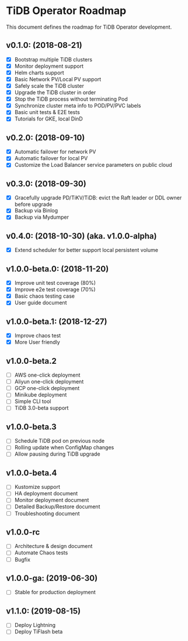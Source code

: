 # TiDB Operator Roadmap

This document defines the roadmap for TiDB Operator development.

## v0.1.0: (2018-08-21)
- [x] Bootstrap multiple TiDB clusters
- [x] Monitor deployment support
- [x] Helm charts support
- [x] Basic Network PV/Local PV support
- [x] Safely scale the TiDB cluster
- [x] Upgrade the TiDB cluster in order
- [x] Stop the TiDB process without terminating Pod
- [x] Synchronize cluster meta info to POD/PV/PVC labels
- [x] Basic unit tests & E2E tests
- [x] Tutorials for GKE, local DinD

## v0.2.0: (2018-09-10)
- [x] Automatic failover for network PV
- [x] Automatic failover for local PV
- [x] Customize the Load Balancer service parameters on public cloud

## v0.3.0: (2018-09-30)
- [x] Gracefully upgrade PD/TiKV/TiDB: evict the Raft leader or DDL owner before upgrade
- [x] Backup via Binlog
- [x] Backup via Mydumper

## v0.4.0: (2018-10-30) (aka. v1.0.0-alpha)
- [x] Extend scheduler for better support local persistent volume

## v1.0.0-beta.0: (2018-11-20)
- [x] Improve unit test coverage (80%)
- [x] Improve e2e test coverage (70%)
- [x] Basic chaos testing case
- [x] User guide document

## v1.0.0-beta.1: (2018-12-27)
- [x] Improve chaos test
- [x] More User friendly

## v1.0.0-beta.2
- [ ] AWS one-click deployment
- [ ] Aliyun one-click deployment
- [ ] GCP one-click deployment
- [ ] Minikube deployment
- [ ] Simple CLI tool
- [ ] TiDB 3.0-beta support

## v1.0.0-beta.3
- [ ] Schedule TiDB pod on previous node
- [ ] Rolling update when ConfigMap changes
- [ ] Allow pausing during TiDB upgrade

## v1.0.0-beta.4
- [ ] Kustomize support
- [ ] HA deployment document
- [ ] Monitor deployment document
- [ ] Detailed Backup/Restore document
- [ ] Troubleshooting document

## v1.0.0-rc
- [ ] Architecture & design document
- [ ] Automate Chaos tests
- [ ] Bugfix

## v1.0.0-ga: (2019-06-30)
- [ ] Stable for production deployment

## v1.1.0: (2019-08-15)
- [ ] Deploy Lightning
- [ ] Deploy TiFlash beta
